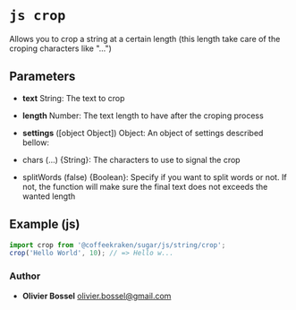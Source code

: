 


<!-- @namespace    sugar.js.string -->
<!-- @name    crop -->

# ```js crop ```


Allows you to crop a string at a certain length (this length take care of the croping characters like "...")

## Parameters

- **text**  String: The text to crop

- **length**  Number: The text length to have after the croping process

- **settings** ([object Object]) Object: An object of settings described bellow:
- chars (...) {String}: The characters to use to signal the crop
- splitWords (false) {Boolean}: Specify if you want to split words or not. If not, the function will make sure the final text does not exceeds the wanted length


## Example (js)

```js
import crop from '@coffeekraken/sugar/js/string/crop';
crop('Hello World', 10); // => Hello w...
```


### Author
- **Olivier Bossel** <a href="mailto:olivier.bossel@gmail.com">olivier.bossel@gmail.com</a> 



